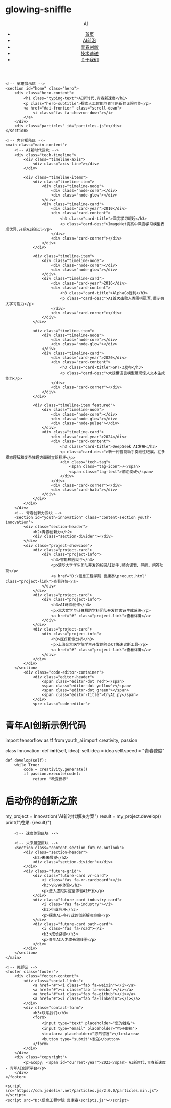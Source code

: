 # glowing-sniffle
<!DOCTYPE html>
<html lang="zh-CN">
<head>
    <meta charset="UTF-8">
    <meta name="viewport" content="width=device-width, initial-scale=1.0">
    <title>AI新时代,青春新速度</title>
    <link rel="stylesheet" href="styles.css">
    <link href="https://fonts.googleapis.com/css2?family=Orbitron:wght@400;700&family=Roboto:wght@300;400;700&display=swap" rel="stylesheet">
    <link rel="stylesheet" href="D:\信息工程学院 曹康泰\index1.css">
</head>
<body>
    <!-- 顶部导航区 -->
    <header class="header">
        <div class="logo">
            <span class="logo-text">AI</span>
            <span class="logo-dot"></span>
        </div>
        <nav class="nav">
            <ul>
                <li><a href="#home">首页</a></li>
                <li><a href="#ai-frontier">AI前沿</a></li>
                <li><a href="#youth-innovation">青春创新</a></li>
                <li><a href="#tech-express">技术速递</a></li>
                <li><a href="#about">关于我们</a></li>
            </ul>
        </nav>
    </header>

    <!-- 英雄展示区 -->
    <section id="home" class="hero">
        <div class="hero-content">
            <h1 class="typing-text">AI新时代,青春新速度</h1>
            <p class="hero-subtitle">探索人工智能与青年创新的无限可能</p>
            <a href="#ai-frontier" class="scroll-down">
                <i class="fas fa-chevron-down"></i>
            </a>
        </div>
        <div class="particles" id="particles-js"></div>
    </section>

    <!-- 内容矩阵区 -->
    <main class="main-content">
        <!-- AI新时代区块 -->
        <div class="tech-timeline">
            <div class="timeline-axis">
                <div class="axis-line"></div>
            </div>
            
            <div class="timeline-items">
                <div class="timeline-item">
                    <div class="timeline-node">
                        <div class="node-core"></div>
                        <div class="node-glow"></div>
                    </div>
                    <div class="timeline-card">
                        <div class="card-year">2010</div>
                        <div class="card-content">
                            <h3 class="card-title">深度学习崛起</h3>
                            <p class="card-desc">ImageNet竞赛中深度学习模型表现优异,开启AI新纪元</p>
                        </div>
                        <div class="card-corner"></div>
                    </div>
                </div>
                
                <div class="timeline-item">
                    <div class="timeline-node">
                        <div class="node-core"></div>
                        <div class="node-glow"></div>
                    </div>
                    <div class="timeline-card">
                        <div class="card-year">2016</div>
                        <div class="card-content">
                            <h3 class="card-title">AlphaGo胜利</h3>
                            <p class="card-desc">AI首次击败人类围棋冠军,展示强大学习能力</p>
                        </div>
                        <div class="card-corner"></div>
                    </div>
                </div>
                
                <div class="timeline-item">
                    <div class="timeline-node">
                        <div class="node-core"></div>
                        <div class="node-glow"></div>
                    </div>
                    <div class="timeline-card">
                        <div class="card-year">2020</div>
                        <div class="card-content">
                            <h3 class="card-title">GPT-3发布</h3>
                            <p class="card-desc">大规模语言模型展现惊人文本生成能力</p>
                        </div>
                        <div class="card-corner"></div>
                    </div>
                </div>
                
                <div class="timeline-item featured">
                    <div class="timeline-node">
                        <div class="node-core"></div>
                        <div class="node-glow"></div>
                        <div class="node-pulse"></div>
                    </div>
                    <div class="timeline-card">
                        <div class="card-year">2024</div>
                        <div class="card-content">
                            <h3 class="card-title">DeepSeek AI发布</h3>
                            <p class="card-desc">新一代智能助手突破性进展，在多模态理解和复杂推理方面树立新标杆</p>
                            <div class="tech-tag">
                                <span class="tag-icon">⚡</span>
                                <span class="tag-text">前沿突破</span>
                            </div>
                        </div>
                        <div class="card-corner"></div>
                        <div class="card-halo"></div>
                    </div>
                </div>
            </div>
        </div>
        <!-- 青春创新力区块 -->
        <section id="youth-innovation" class="content-section youth-innovation">
            <div class="section-header">
                <h2>青春创新力</h2>
                <div class="section-divider"></div>
            </div>
            <div class="project-showcase">
                <div class="project-card">
                    <div class="project-info">
                        <h3>智能校园助手</h3>
                        <p>清华大学学生团队开发的校园AI助手,整合课表、导航、问答功能</p>
                        <a href="D:\信息工程学院 曹康泰\product.html" class="project-link">查看详情</a>
                    </div>
                </div>
                <div class="project-card">
                    <div class="project-info">
                        <h3>AI诗歌创作</h3>
                        <p>北大文学与计算机跨学科团队开发的古诗生成系统</p>
                        <a href="#" class="project-link">查看详情</a>
                    </div>
                </div>
                <div class="project-card">
                    <div class="project-info">
                        <h3>医疗影像分析</h3>
                        <p>上海交大医学院学生开发的肺炎CT快速诊断工具</p>
                        <a href="#" class="project-link">查看详情</a>
                    </div>
                </div>
            </div>
        </section>
            <div class="code-editor-container">
                <div class="editor-header">
                    <span class="editor-dot red"></span>
                    <span class="editor-dot yellow"></span>
                    <span class="editor-dot green"></span>
                    <span class="editor-title">tryAI.py</span>
                </div>
                <pre class="code-editor">
# 青年AI创新示例代码
import tensorflow as tf
from youth_ai import creativity, passion

class Innovation:
    def __init__(self, idea):
        self.idea = idea
        self.speed = "青春速度"
    
    def develop(self):
        while True:
            code = creativity.generate()
            if passion.execute(code):
                return "改变世界"

# 启动你的创新之旅
my_project = Innovation("AI新时代解决方案")
result = my_project.develop()
print(f"成果: {result}")</pre>
            </div>
        </section>

        <!-- 速度体验区块 -->

        <!-- 未来展望区块 -->
        <section class="content-section future-outlook">
            <div class="section-header">
                <h2>未来展望</h2>
                <div class="section-divider"></div>
            </div>
            <div class="future-grid">
                <div class="future-card vr-card">
                    <i class="fas fa-vr-cardboard"></i>
                    <h3>VR/AR体验</h3>
                    <p>进入虚拟实验室体验AI开发</p>
                </div>
                <div class="future-card industry-card">
                    <i class="fas fa-industry"></i>
                    <h3>行业应用</h3>
                    <p>探索AI+各行业的创新解决方案</p>
                </div>
                <div class="future-card path-card">
                    <i class="fas fa-road"></i>
                    <h3>成长路径</h3>
                    <p>青年AI人才成长路线图</p>
                </div>
            </div>
        </section>
    </main>

    <!-- 页脚区 -->
    <footer class="footer">
        <div class="footer-content">
            <div class="social-links">
                <a href="#"><i class="fab fa-weixin"></i></a>
                <a href="#"><i class="fab fa-weibo"></i></a>
                <a href="#"><i class="fab fa-github"></i></a>
                <a href="#"><i class="fab fa-linkedin"></i></a>
            </div>
            <div class="contact-form">
                <h3>联系我们</h3>
                <form>
                    <input type="text" placeholder="您的姓名">
                    <input type="email" placeholder="电子邮箱">
                    <textarea placeholder="您的留言"></textarea>
                    <button type="submit">发送</button>
                </form>
            </div>
        </div>
        <div class="copyright">
            <p>&copy; <span id="current-year">2023</span> AI新时代,青春新速度 - 青年AI创新平台</p>
        </div>
    </footer>

    <script src="https://cdn.jsdelivr.net/particles.js/2.0.0/particles.min.js"></script>
    <script src="D:\信息工程学院 曹康泰\script1.js"></script>

</body>
</html>
